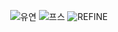 <div align="center">
  
![유연](https://github.com/Fhese/refine/assets/152943194/d59bad1b-28d7-48b7-9196-a3f68f63e68d)
![프스](https://github.com/user-attachments/assets/6d28fa58-2bd0-4f38-a2d8-c5cc25ec9e5d)
![REFINE](https://github.com/Fhese/refine/assets/152943194/d35c5151-b2c8-4655-a650-f2c14335ed04)
